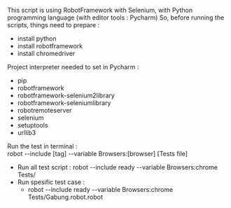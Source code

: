 This script is using RobotFramework with Selenium, with Python programming language (with editor tools : Pycharm) 
So, before running the scripts, things need to prepare : 
- install python
- install robotframework
- install chromedriver

Project interpreter needed to set in Pycharm : 
- pip
- robotframework
- robotframework-selenium2library
- robotframework-seleniumlibrary
- robotremoteserver
- selenium
- setuptools
- urllib3

Run the test in terminal :  
robot --include [tag] --variable Browsers:[browser] [Tests file]
- Run all test script : robot --include ready --variable Browsers:chrome Tests/ 
- Run spesific test case :  
    - robot --include ready --variable Browsers:chrome Tests/Gabung.robot.robot
   